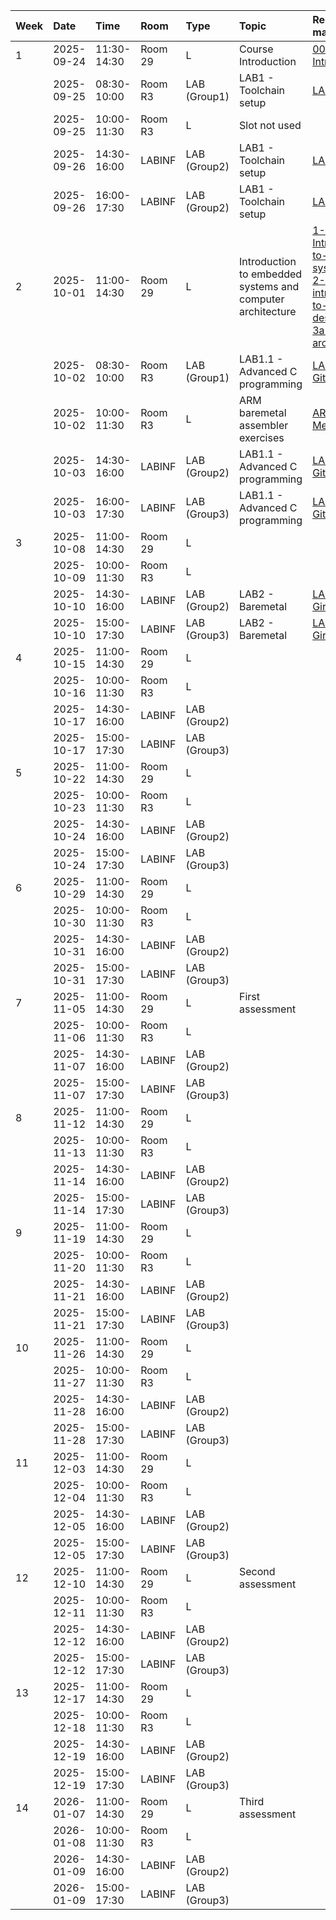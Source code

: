 | Week      | Date          | Time          | Room      | Type          | Topic                             | Related material 
|:--        |:--            |:--            |:--        |:--            |:--                                |:--
| 1         | 2025-09-24    | 11:30-14:30   | Room 29   | L             | Course Introduction               | [00-Introduction.pdf](Slides/00-Introduction.pdf)                                                                                                                                                                                 
|           | 2025-09-25    | 08:30-10:00   | Room R3   | LAB (Group1)  | LAB1 - Toolchain setup            | [LAB1 - GitRepo](https://baltig.polito.it/teaching-material/02npsov-operating-systems-for-embedded-systems/embedded-os-labs/lab-1-setup)                                                                                                                                                                                  
|           | 2025-09-25    | 10:00-11:30   | Room R3   | L             | Slot not used                     |                                                                                                                                                                                            
|           | 2025-09-26    | 14:30-16:00   | LABINF    | LAB (Group2)  | LAB1 - Toolchain setup            | [LAB1 - GitRepo](https://baltig.polito.it/teaching-material/02npsov-operating-systems-for-embedded-systems/embedded-os-labs/lab-1-setup)                                                                                                                                                                                           
|           | 2025-09-26    | 16:00-17:30   | LABINF    | LAB (Group2)  | LAB1 - Toolchain setup            | [LAB1 - GitRepo](https://baltig.polito.it/teaching-material/02npsov-operating-systems-for-embedded-systems/embedded-os-labs/lab-1-setup)                                                                                                                                                                                                                                                                                                                                                                            
| 2         | 2025-10-01    | 11:00-14:30   | Room 29   | L             | Introduction to embedded systems and computer architecture | [1-Introduction-to-embedded-systems.pdf](Slides/1-Introduction-to-embedded-systems.pdf)<br>[2-introduction-to-computer-design.pdf](Slides/2-introduction-to-computer-design.pdf)<br>[3a-the-ARM-architecture.pdf](3a-the-ARM-architecturen.pdf)
|           | 2025-10-02    | 08:30-10:00   | Room R3   | LAB (Group1)  | LAB1.1 - Advanced C programming   | [LAB1.1 - GitRepo](https://baltig.polito.it/teaching-material/02npsov-operating-systems-for-embedded-systems/embedded-os-labs/lab-1.1-c-programming-recap)
|           | 2025-10-02    | 10:00-11:30   | Room R3   | L             | ARM baremetal assembler exercises | [ARM Bare Metal](https://baltig.polito.it/teaching-material/02npsov-operating-systems-for-embedded-systems/embedded-os-exercises/arm-bare-metal)
|           | 2025-10-03    | 14:30-16:00   | LABINF    | LAB (Group2)  | LAB1.1 - Advanced C programming   | [LAB1.1 - GitRepo](https://baltig.polito.it/teaching-material/02npsov-operating-systems-for-embedded-systems/embedded-os-labs/lab-1.1-c-programming-recap)
|           | 2025-10-03    | 16:00-17:30   | LABINF    | LAB (Group3)  | LAB1.1 - Advanced C programming   | [LAB1.1 - GitRepo](https://baltig.polito.it/teaching-material/02npsov-operating-systems-for-embedded-systems/embedded-os-labs/lab-1.1-c-programming-recap)
| 3         | 2025-10-08    | 11:00-14:30   | Room 29   | L             |                                   |                                                                                                                                                                                              |           | 2025-10-09    | 08:30-10:00   | Room R3   | LAB (Group1)  | LAB2 - Baremetal                  | [LAB 2 - GirRepo](https://baltig.polito.it/teaching-material/02npsov-operating-systems-for-embedded-systems/embedded-os-labs/lab2-baremetal)                                                                                                                                                                               
|           | 2025-10-09    | 10:00-11:30   | Room R3   | L             |                                   |
|           | 2025-10-10    | 14:30-16:00   | LABINF    | LAB (Group2)  | LAB2 - Baremetal                  | [LAB 2 - GirRepo](https://baltig.polito.it/teaching-material/02npsov-operating-systems-for-embedded-systems/embedded-os-labs/lab2-baremetal) 
|           | 2025-10-10    | 15:00-17:30   | LABINF    | LAB (Group3)  | LAB2 - Baremetal                  | [LAB 2 - GirRepo](https://baltig.polito.it/teaching-material/02npsov-operating-systems-for-embedded-systems/embedded-os-labs/lab2-baremetal)                                                                                                                                                                            
| 4         | 2025-10-15    | 11:00-14:30   | Room 29   | L             |                                   |                                                                                                                                                                                              |           | 2025-10-16    | 08:30-10:00   | Room R3   | LAB (Group1)  |                                   |                                                                                                                                                                                
|           | 2025-10-16    | 10:00-11:30   | Room R3   | L             |                                   |
|           | 2025-10-17    | 14:30-16:00   | LABINF    | LAB (Group2)  |                                   |
|           | 2025-10-17    | 15:00-17:30   | LABINF    | LAB (Group3)  |                                   |              
| 5         | 2025-10-22    | 11:00-14:30   | Room 29   | L             |                                   |                                                                                                                                                                                              |           | 2025-10-23    | 08:30-10:00   | Room R3   | LAB (Group1)  |                                   |                                                                                                                                                                                
|           | 2025-10-23    | 10:00-11:30   | Room R3   | L             |                                   |
|           | 2025-10-24    | 14:30-16:00   | LABINF    | LAB (Group2)  |                                   |
|           | 2025-10-24    | 15:00-17:30   | LABINF    | LAB (Group3)  |                                   |              
| 6         | 2025-10-29    | 11:00-14:30   | Room 29   | L             |                                   |                                                                                                                                                                                              |           | 2025-10-30    | 08:30-10:00   | Room R3   | LAB (Group1)  |                                   |                                                                                                                                                                                
|           | 2025-10-30    | 10:00-11:30   | Room R3   | L             |                                   |
|           | 2025-10-31    | 14:30-16:00   | LABINF    | LAB (Group2)  |                                   |
|           | 2025-10-31    | 15:00-17:30   | LABINF    | LAB (Group3)  |                                   |              
| 7         | 2025-11-05    | 11:00-14:30   | Room 29   | L             | First assessment                  |                                                                                                                                                                                            |           | 2025-11-06    | 08:30-10:00   | Room R3   | LAB (Group1)  |                                   |                                                                                                                                                                                
|           | 2025-11-06    | 10:00-11:30   | Room R3   | L             |                                   |
|           | 2025-11-07    | 14:30-16:00   | LABINF    | LAB (Group2)  |                                   |
|           | 2025-11-07    | 15:00-17:30   | LABINF    | LAB (Group3)  |                                   |              
| 8         | 2025-11-12    | 11:00-14:30   | Room 29   | L             |                                   |                                                                                                                                                                                              |           | 2025-11-13    | 08:30-10:00   | Room R3   | LAB (Group1)  |                                   |                                                                                                                                                                                
|           | 2025-11-13    | 10:00-11:30   | Room R3   | L             |                                   |
|           | 2025-11-14    | 14:30-16:00   | LABINF    | LAB (Group2)  |                                   |
|           | 2025-11-14    | 15:00-17:30   | LABINF    | LAB (Group3)  |                                   |              
| 9         | 2025-11-19    | 11:00-14:30   | Room 29   | L             |                                   |                                                                                                                                                                                              |           | 2025-11-20    | 08:30-10:00   | Room R3   | LAB (Group1)  |                                   |                                                                                                                                                                                
|           | 2025-11-20    | 10:00-11:30   | Room R3   | L             |                                   |
|           | 2025-11-21    | 14:30-16:00   | LABINF    | LAB (Group2)  |                                   |
|           | 2025-11-21    | 15:00-17:30   | LABINF    | LAB (Group3)  |                                   |              
| 10        | 2025-11-26    | 11:00-14:30   | Room 29   | L             |                                   |                                                                                                                                                                                              |           | 2025-11-27    | 08:30-10:00   | Room R3   | LAB (Group1)  |                                   |                                                                                                                                                                                
|           | 2025-11-27    | 10:00-11:30   | Room R3   | L             |                                   |
|           | 2025-11-28    | 14:30-16:00   | LABINF    | LAB (Group2)  |                                   |
|           | 2025-11-28    | 15:00-17:30   | LABINF    | LAB (Group3)  |                                   |              
| 11        | 2025-12-03    | 11:00-14:30   | Room 29   | L             |                                   |                                                                                                                                                                                              |           | 2025-12-04    | 08:30-10:00   | Room R3   | LAB (Group1)  |                                   |                                                                                                                                                                                
|           | 2025-12-04    | 10:00-11:30   | Room R3   | L             |                                   |
|           | 2025-12-05    | 14:30-16:00   | LABINF    | LAB (Group2)  |                                   |
|           | 2025-12-05    | 15:00-17:30   | LABINF    | LAB (Group3)  |                                   |              
| 12        | 2025-12-10    | 11:00-14:30   | Room 29   | L             | Second assessment                 |                                                                                                                                                                                              |           | 2025-12-11    | 08:30-10:00   | Room R3   | LAB (Group1)  |                                   |                                                                                                                                                                                
|           | 2025-12-11    | 10:00-11:30   | Room R3   | L             |                                   |
|           | 2025-12-12    | 14:30-16:00   | LABINF    | LAB (Group2)  |                                   |
|           | 2025-12-12    | 15:00-17:30   | LABINF    | LAB (Group3)  |                                   |              
| 13        | 2025-12-17    | 11:00-14:30   | Room 29   | L             |                                   |                                                                                                                                                                                              |           | 2025-12-18    | 08:30-10:00   | Room R3   | LAB (Group1)  |                                   |                                                                                                                                                                                
|           | 2025-12-18    | 10:00-11:30   | Room R3   | L             |                                   |
|           | 2025-12-19    | 14:30-16:00   | LABINF    | LAB (Group2)  |                                   |
|           | 2025-12-19    | 15:00-17:30   | LABINF    | LAB (Group3)  |                                   |              
| 14        | 2026-01-07    | 11:00-14:30   | Room 29   | L             | Third assessment                  |                                                                                                                                                                                              |           | 2026-01-08    | 08:30-10:00   | Room R3   | LAB (Group1)  |                                   |                                                                                                                                                                                
|           | 2026-01-08    | 10:00-11:30   | Room R3   | L             |                                   |
|           | 2026-01-09    | 14:30-16:00   | LABINF    | LAB (Group2)  |                                   |
|           | 2026-01-09    | 15:00-17:30   | LABINF    | LAB (Group3)  |                                   |              